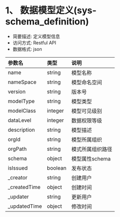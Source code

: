 
# 1、 数据模型定义(sys-schema_definition)
- 简要描述: 定义模型信息
- 访问方式: Restful API
- 数据格式: json

| 参数名      | 类型   | 说明    |
| :---        | :---   | :---    |
|name|string|模型名称|
|nameSpace|string|模型命名空间|
|version|string|版本号|
|modelType|string|模型类型|
|modelClass|integer|模型可见级别|
|dataLevel|integer|数据权限等级|
|description|string|模型描述|
|orgId|string|模型所属组织|
|orgPath|string|模式所属组织路径|
|schema|object|模型属性schema|
|isIssued|boolean|发布状态|
|_creator|string|创建用户|
|_createdTime|object|创建时间|
|_updater|string|更新用户|
|_updatedTime|object|修改时间|
